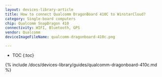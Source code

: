 ```yaml
---
layout: devices-library-article
title: How to connect Qualcomm DragonBoard 410C to WinstarCloud?
category: Single-board computers
chip: Qualcomm SnapDragon 410
connectivity: WIFI, Bluetooth, GPS
vendor: Qualcomm
deviceImageFileName: qualcomm-dragonboard-410c.png

---
```



* TOC
{:toc}

{% include /docs/devices-library/guides/qualcomm-dragonboard-410c.md %}